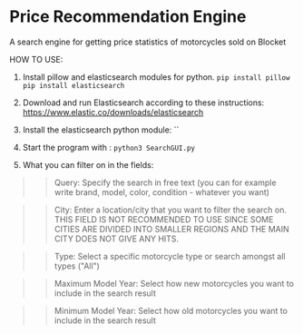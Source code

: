 # Price Recommendation Engine
A search engine for getting price statistics of motorcycles sold on Blocket


HOW TO USE:

1. Install pillow and elasticsearch modules for python.
`pip install pillow`
`pip install elasticsearch`

2. Download and run Elasticsearch according to these instructions: https://www.elastic.co/downloads/elasticsearch 

3. Install the elasticsearch python module: ``

3. Start the program with :
`python3 SearchGUI.py`

4. What you can filter on in the fields:

 >>Query: Specify the search in free text (you can for example write brand, model, color, condition - whatever you want)

 >>City: Enter a location/city that you want to filter the search on. THIS FIELD IS NOT RECOMMENDED TO USE SINCE SOME CITIES ARE DIVIDED INTO SMALLER REGIONS AND THE MAIN CITY DOES NOT GIVE ANY HITS.

 >>Type: Select a specific motorcycle type or search amongst all types ("All")

 >>Maximum Model Year: Select how new motorcycles you want to include in the search result

 >>Minimum Model Year: Select how old motorcycles you want to include in the search result
